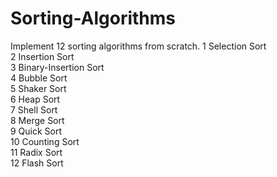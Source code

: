 # Sorting-Algorithms
 Implement 12 sorting algorithms from scratch.
1	Selection Sort\
2	Insertion Sort\
3	Binary-Insertion Sort\
4	Bubble Sort\
5	Shaker Sort\
6	Heap Sort\
7	Shell Sort\
8	Merge Sort\
9	Quick Sort\
10	Counting Sort\
11	Radix Sort\
12	Flash Sort

